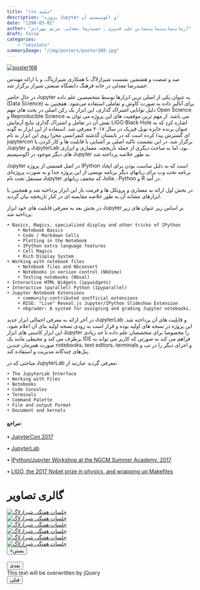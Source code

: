 ```yaml
---
title: "جلسه ۱۶۸"
description: "پروژه Jupyter و اکوسیستم آن"
date: "1398-03-01"
author: "آرماننمایننمایننماین علی قنبری , حمیدرضا معدلی، مریم بهزادی"
draft: false
categories:
    - "sessions"
summaryImage: "/img/posters/poster168.jpg"
---
```

[![poster168](../../img/posters/poster168.jpg)](../../img/poster168.jpg)

صد و شصت و هشتمین نشست شیرازلاگ با همکاری شیرازپاگ، و با ارائه مهندس حمیدرضا معدلی در خانه فرهنگ دانشگاه صنعتی شیراز برگزار شد.

در حال حاضر Jupyter به عنوان یکی از اصلی ترین ابزارها توسط متخصصین علم داده (Data Science) برای آنالیز داده به صورت کاوش و تعاملی استفاده می‌شود. همچنین به دلیل توانایی اشتراک گذاری، این ابزار یک رکن اصلی در بحث های مهم Open Science  و Reproducible Science  می باشد. از مهم ترین موفقیت های این پروژه می توان به نقش آن در تعامل و  اشتراک گذاری نتایج آزمایش LIGO Black Hole اشاره کرد که به عنوان برنده جایزه نوبل فیزیک در سال ۲۰۱۷ معرفی شد. استفاده از این ابزار به گونه ای گسترش پیدا کرده است که در تابستان گذشته کنفرانسی مجزا روی این ابزار به نام jupytercon  برگزار شد. در این نشست تاکید اصلی بر آشنایی با قابلیت ها و کار کردن با Jupyter و JupyterLab بود، اما به مباحث دیگری از جمله تاریخچه، معماری و ابزاری های دیگر موجود در اکوسیستم Jupyter به طور خلاصه پرداخته شد.

Jupyter در اصل قسمتی از پروژه   IPython است که به دلیل مناسب بودن برای ایجاد برنامه تحت وب برای زبانهای دیگر برنامه نویسی از این پروژه جدا و به صورت پروژه‌ای مستقل تحت نام Jupyter که مخفف زبانهای Julia ، Python و R  در آمد. 

در بخش اول ارائه به معماری و پروتکل ها و فرمت باز این ابزار پرداخته شد و همچنین با ابزارهای مشابه آن به طور خلاصه مقایسه ای در کنار تاریخچه بیان گردید.

در بخش بعد به معرفی قابلیت های خود ابزار Jupyter بر اساس زیر عنوان های زیر پرداخته شد:

    • Basics, Magics, specialized display and other tricks of IPython
    	• Notebook Basics
    	• Code / Markdown Cells
    	• Plotting in the Notebook
    	• IPython extra language features
    	• Cell Magics
    	• Rich Display System
    • Working with notebook files
    	• Notebook files and Nbconvert
    	• Notebooks in version control (Nbdime)
    	• Testing notebooks (Nbval)
    • Interactive HTML Widgets (ipywidgets)
    • Interactive (parallel) Python (Ipyparallel)
    • Jupyter Notebook Extensions
        • community-contributed unofficial extensions
        • RISE: "Live" Reveal.js Jupyter/IPython Slideshow Extension
        • nbgrader: A system for assigning and grading Jupyter notebooks.

در آخر ارائه به معرفی اجمالی ابزار جدید JupyterLab و قابلیت های آن پرداخته شد. این پروژه در نسخه های اولیه بوده و قرار است به زودی نسخه اولیه بتای آن اعلام شود. این ابزار کاستی های ابزار  Jupyter را مخصوصا برای متخصصان علم داده تا حد زیادی برطرف می کند و محیطی مانند یک IDE فراهم می کند به صورتی که کاربر می تواند به صورت همزمان چندین 
notebooks، text editors، terminals و اجزای دیگر را در تب و پنل‌های چندگانه مدیریت و استفاده کند.

مباحثی که در JupyterLab معرفی گردید عبارتند از:

    • The JupyterLab Interface
    • Working with Files 
    • Notebooks
    • Code Consoles
    • Terminals
    • Command Palette
    • File and output Format
    • Document and kernels


#### مراجع:

• [JupyterCon 2017](https://conferences.oreilly.com/jupyter/jup-ny-2017 )

• [JupyterLab](https://towardsdatascience.com/jupyterlab-you-should-try-this-data-science-ui-for-jupyter-right-now-a799f8914bb3)

• [IPython/Jupyter Workshop at the NGCM Summer Academy, 2017](https://github.com/jupyter/ngcm-tutorial)

• [LIGO, the 2017 Nobel prize in physics, and wrapping up Makefiles](https://berkeley-stat159-f17.github.io/stat159-f17/lectures/08-ligo-make.html)

<div class="row">
    <div class="col-lg-12">
        <h1 class="page-header">گالری تصاویر</h1>    
            <div class="col-lg-4 col-md-4 col-xs-6 thumb">
            <a class="thumbnail" href="#" data-image-id="" data-toggle="modal" data-title="نشست هفتگی شیرازلاگ با حضور جمعی از دوستان" data-caption="" data-image="../../img/1ju.jpg" data-target="#image-gallery">
              <img class="img-responsive" src="../../img/1ju.jpg"
              alt="جلسات هفتگی شیرازلاگ">
            </a>
        </div>
            <div class="col-lg-4 col-md-4 col-xs-6 thumb">
            <a class="thumbnail" href="#" data-image-id="" data-toggle="modal" data-title="نشست هفتگی شیرازلاگ با حضور جمعی از دوستان" data-caption="" data-image="2ju.jpg" data-target="#image-gallery">
                <img class="img-responsive" src="../../img/2ju.jpg"
                alt="جلسات هفتگی شیرازلاگ">
            </a>
        </div>
            <div class="col-lg-4 col-md-4 col-xs-6 thumb">
            <a class="thumbnail" href="#" data-image-id="" data-toggle="modal" data-title="نشست هفتگی شیرازلاگ با حضور جمعی از دوستان" data-caption="" data-image="../../img/3ju.jpg" data-target="#image-gallery">
                <img class="img-responsive" src="../../img/3ju.jpg"
                alt="جلسات هفتگی شیرازلاگ">
            </a>
    </div>
     <div class="col-lg-4 col-md-4 col-xs-6 thumb">
            <a class="thumbnail" href="#" data-image-id="" data-toggle="modal" data-title="نشست هفتگی شیرازلاگ با حضور جمعی از دوستان" data-caption="" data-image="../../img/4ju.jpg" data-target="#image-gallery">
                <img class="img-responsive" src="../../img/4ju.jpg"
                alt="جلسات هفتگی شیرازلاگ">
            </a>
       </div>
            <div class="col-lg-4 col-md-4 col-xs-6 thumb">
            <a class="thumbnail" href="#" data-image-id="" data-toggle="modal" data-title="نشست هفتگی شیرازلاگ با حضور جمعی از دوستان" data-caption="" data-image="5ju.jpg" data-target="#image-gallery">
                <img class="img-responsive" src="../../img/5ju.jpg"
                alt="جلسات هفتگی شیرازلاگ">
            </a>
             </div>
            <div class="col-lg-4 col-md-4 col-xs-6 thumb">
            <a class="thumbnail" href="#" data-image-id="" data-toggle="modal" data-title="نشست هفتگی شیرازلاگ با حضور جمعی از دوستان" data-caption="" data-image="6ju.jpg" data-target="#image-gallery">
                <img class="img-responsive" src="../../img/6ju.jpg"
                alt="جلسات هفتگی شیرازلاگ">
            </a>
        </div>
<div class="modal fade" id="image-gallery" tabindex="-1" role="dialog" aria-
 aria-labelledby="myModalLabel" aria-hidden="true">
    <div class="modal-dialog">
        <div class="modal-content">
            <div class="modal-header">
                <button type="button" class="close" data-dismiss="modal"><span aria-hidden="true">×</span><span class="sr-only">بستن</span></button>
                <h4 class="modal-title" id="image-gallery-title"></h4>
            </div>
            <div class="modal-body">
                <img id="image-gallery-image" class="img-responsive" src="">
            </div>
            <div class="modal-footer">
                <div class="col-md-2">
                    <button type="button" class="btn btn-primary" id="show-previous-image">بعدی</button>
                </div>
                <div class="col-md-8 text-justify" id="image-gallery-caption">
                    This text will be overwritten by jQuery
                </div>
                <div class="col-md-2">
                    <button type="button" id="show-next-image" class="btn btn-default">قبلی</button>
                </div>
            </div>
        </div>
    </div>
</div>
</div>